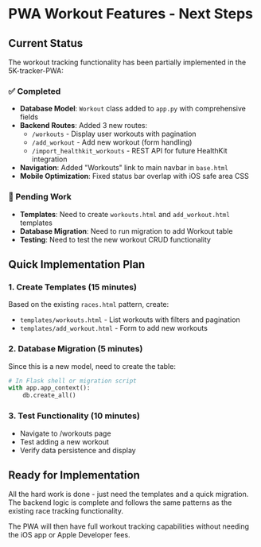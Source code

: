 # PWA Workout Features - Next Steps

## Current Status
The workout tracking functionality has been partially implemented in the 5K-tracker-PWA:

### ✅ Completed
- **Database Model**: `Workout` class added to `app.py` with comprehensive fields
- **Backend Routes**: Added 3 new routes:
  - `/workouts` - Display user workouts with pagination
  - `/add_workout` - Add new workout (form handling)
  - `/import_healthkit_workouts` - REST API for future HealthKit integration
- **Navigation**: Added "Workouts" link to main navbar in `base.html`
- **Mobile Optimization**: Fixed status bar overlap with iOS safe area CSS

### 🚧 Pending Work
- **Templates**: Need to create `workouts.html` and `add_workout.html` templates
- **Database Migration**: Need to run migration to add Workout table
- **Testing**: Need to test the new workout CRUD functionality

## Quick Implementation Plan

### 1. Create Templates (15 minutes)
Based on the existing `races.html` pattern, create:
- `templates/workouts.html` - List workouts with filters and pagination
- `templates/add_workout.html` - Form to add new workouts

### 2. Database Migration (5 minutes)
Since this is a new model, need to create the table:
```python
# In Flask shell or migration script
with app.app_context():
    db.create_all()
```

### 3. Test Functionality (10 minutes)
- Navigate to /workouts page
- Test adding a new workout
- Verify data persistence and display

## Ready for Implementation
All the hard work is done - just need the templates and a quick migration. The backend logic is complete and follows the same patterns as the existing race tracking functionality.

The PWA will then have full workout tracking capabilities without needing the iOS app or Apple Developer fees.
